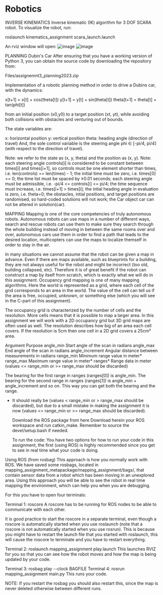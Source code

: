 # Robotics

INVERSE KINEMATICS
Inverse kinematic (IK) algorithm for 3 DOF SCARA robot.
To visualize the robot, run: 

roslaunch kinematics_assignment scara_launch.launch

An rviz window will open:
![image](https://github.com/anonimorob/Robotics/assets/115708199/dbd0c2f5-7801-48a8-a6ce-14e64d61b800)
![image](https://github.com/anonimorob/Robotics/assets/115708199/5d10581b-00a3-435a-9bcf-988ab447516c)



PLANNING
Dubin's Car
After ensuring that you have a working version of Python 3, you can obtain the source code by  downloading the repository from:

Files/assignemnt3_planning2023.zip

Implementation of a robotic planning method in order to drive a Dubins car, with the dynamics:

x[t+1]     = x[t]     + cos(theta[t])
y[t+1]     = y[t]     + sin(theta[t])
theta[t+1] = theta[t] + tan(phi[t])

from an initial position (x0,y0) to a target position (xt, yt), while avoiding both collisions with obstacles and venturing out of bounds.

The state variables are:

x: horizontal position
y: vertical position
theta: heading angle (direction of travel)
And, the sole control variable is the steering angle phi ∈ [-pi/4, pi/4] (with respect to the direction of travel).

Note: we refer to the state as (x, y, theta) and the position as (x, y).
Note: each steering angle controls[i] is considered to be constant between times[i] and times[i+1], so controls must be one element shorter than times, i.e. len(controls) == len(times) - 1; the initial time must be zero, i.e. times[0] == 0; 
the time list must be spaced by ≥0.01 seconds;
each steering angle must be admissible, i.e. -pi/4 <= controls[i] <= pi/4;
the time sequence must increase, i.e. times[i+1] > times[i];
the intial heading angle in evaluation is zero, i.e. theta=0;
the obstacles, intial positions, and target positions are randomised, so hard-coded solutions will not work;
the Car object car can not be altered in solution(car).


MAPPING
Mapping is one of the core competencies of truly autonomous robots. Autonomous robots can use maps in a number of different ways, search and rescue robots can use them to make sure they search through the whole building instead of moving in between the same rooms over and over, autonomous cars use them in order to find a path that leads to the desired location, multicopters can use the maps to localize themself in order to stay in the air.

In many situations we cannot assume that the robot can be given a map in advance. Even if there are maps available, such as blueprints for a building, they are not always useful for the robot and might be incorrect (too old, building collapsed, etc). Therefore it is of great benefit if the robot can construct a map by itself from scratch, which is exactly what we will do in this assignment.
Occupancy grid mapping is one of many mapping algorithms. Here the world is represented as a grid, where each cell of the grid corresponds to an area in the world. The value of the cell can tell us if the area is free, occupied, unknown, or something else (which you will see in the C-part of this assignment).

The occupancy grid is characterized by the number of cells and the resolution. More cells means that it is possible to map a larger area. In this assignment we will work with a 2D occupancy grid but 3D grid maps are often used as well. The resolution describes how big of an area each cell covers. If the resolution is 5cm then one cell in a 2D grid covers a 25cm² area. 


Argument             	Purpose
angle_min	            Start angle of the scan in radians
angle_max	            End angle of the scan in radians
angle_increment     	Angular distance between measurements in radians
range_min	            Minimum range value in meter*
range_max	            Maximum range value in meter*
ranges*	              Range data in meter (values <= range_min or >= range_max should be discarded)

The bearing for the first range in ranges (ranges[0]) is angle_min. The bearing for the second range in ranges (ranges[1]) is angle_min + angle_increment and so on. This way you can get both the bearing and the range.

* It should really be (values < range_min or > range_max should be discarded), but due to a small mistake in making the assignment it is now (values <= range_min or >= range_max should be discarded).


  Download the ROS package from here Download herein your ROS workspace and run catkin_make. Remember to source the devel/setup.bash if needed.

  To run the code:
  You have two options for how to run your code in this assignment, the first (using ROS) is highly recommended since you get to see in real time what your code is doing.

Using ROS (from rosbag)
This approach is how you normally work with ROS. We have saved some rosbags, located in mapping_assignment_metapackage/mapping_assignment/bags/, that contain sensor data from a robot which has been moving in an unexplored area. Using this approach you will be able to see the robot in real time mapping the environment, which can help you when you are debugging.

For this you have to open four terminals:

Terminal 1: roscore
A roscore has to be running for ROS nodes to be able to communicate with each other.

It is good practice to start the roscore in a separate terminal, even though a roscore is automatically started when you use roslaunch (note that a roscore is not automatically started when you use rosrun). This is because you might have to restart the launch file that you started with roslaunch, this will cause the roscore to terminate and you have to restart everything.

Terminal 2: roslaunch mapping_assignment play.launch
This launches RVIZ for you so that you can see how the robot moves and how the map is being updated by your code.

Terminal 3: rosbag play --clock BAGFILE
Terminal 4: rosrun mapping_assignment main.py
This runs your code.

NOTE: If you restart the rosbag you should also restart this, since the map is never deleted otherwise between different runs.

